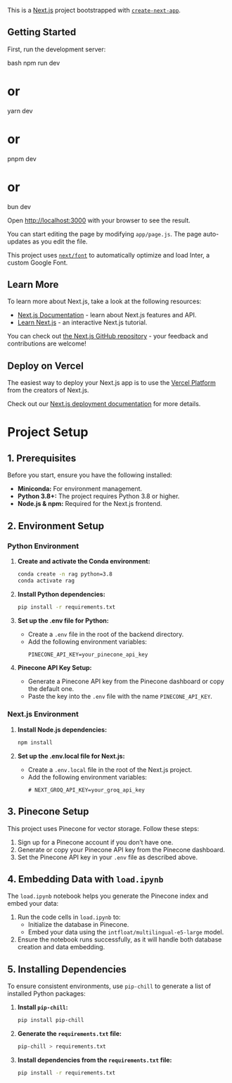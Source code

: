 This is a [Next.js](https://nextjs.org/) project bootstrapped with [`create-next-app`](https://github.com/vercel/next.js/tree/canary/packages/create-next-app).

## Getting Started

First, run the development server:

bash
npm run dev

# or

yarn dev

# or

pnpm dev

# or

bun dev

Open [http://localhost:3000](http://localhost:3000) with your browser to see the result.

You can start editing the page by modifying `app/page.js`. The page auto-updates as you edit the file.

This project uses [`next/font`](https://nextjs.org/docs/basic-features/font-optimization) to automatically optimize and load Inter, a custom Google Font.

## Learn More

To learn more about Next.js, take a look at the following resources:

- [Next.js Documentation](https://nextjs.org/docs) - learn about Next.js features and API.
- [Learn Next.js](https://nextjs.org/learn) - an interactive Next.js tutorial.

You can check out [the Next.js GitHub repository](https://github.com/vercel/next.js/) - your feedback and contributions are welcome!

## Deploy on Vercel

The easiest way to deploy your Next.js app is to use the [Vercel Platform](https://vercel.com/new?utm_medium=default-template&filter=next.js&utm_source=create-next-app&utm_campaign=create-next-app-readme) from the creators of Next.js.

Check out our [Next.js deployment documentation](https://nextjs.org/docs/deployment) for more details.

# Project Setup

## 1. Prerequisites

Before you start, ensure you have the following installed:

- **Miniconda:** For environment management.
- **Python 3.8+:** The project requires Python 3.8 or higher.
- **Node.js & npm:** Required for the Next.js frontend.

## 2. Environment Setup

### Python Environment

1. **Create and activate the Conda environment:**

   ```bash
   conda create -n rag python=3.8
   conda activate rag
   ```

2. **Install Python dependencies:**

   ```bash
   pip install -r requirements.txt
   ```

3. **Set up the .env file for Python:**

   - Create a `.env` file in the root of the backend directory.
   - Add the following environment variables:
     ```
     PINECONE_API_KEY=your_pinecone_api_key
     ```

4. **Pinecone API Key Setup:**
   - Generate a Pinecone API key from the Pinecone dashboard or copy the default one.
   - Paste the key into the `.env` file with the name `PINECONE_API_KEY`.

### Next.js Environment

1. **Install Node.js dependencies:**

   ```bash
   npm install
   ```

2. **Set up the .env.local file for Next.js:**
   - Create a `.env.local` file in the root of the Next.js project.
   - Add the following environment variables:
     ```
     # NEXT_GROQ_API_KEY=your_groq_api_key
     ```

## 3. Pinecone Setup

This project uses Pinecone for vector storage. Follow these steps:

1. Sign up for a Pinecone account if you don’t have one.
2. Generate or copy your Pinecone API key from the Pinecone dashboard.
3. Set the Pinecone API key in your `.env` file as described above.

## 4. Embedding Data with `load.ipynb`

The `load.ipynb` notebook helps you generate the Pinecone index and embed your data:

1. Run the code cells in `load.ipynb` to:
   - Initialize the database in Pinecone.
   - Embed your data using the `intfloat/multilingual-e5-large` model.
2. Ensure the notebook runs successfully, as it will handle both database creation and data embedding.

## 5. Installing Dependencies

To ensure consistent environments, use `pip-chill` to generate a list of installed Python packages:

1. **Install `pip-chill`:**

   ```bash
   pip install pip-chill
   ```

2. **Generate the `requirements.txt` file:**

   ```bash
   pip-chill > requirements.txt
   ```

3. **Install dependencies from the `requirements.txt` file:**
   ```bash
   pip install -r requirements.txt
   ```
